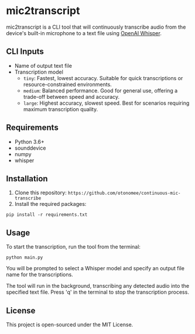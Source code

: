 # mic2transcript

mic2transcript is a CLI tool that will continuously transcribe audio from the device's built-in microphone to a text file using [OpenAI Whisper](https://github.com/openai/whisper).

## CLI Inputs 
- Name of output text file
- Transcription model
    - `tiny`: Fastest, lowest accuracy. Suitable for quick transcriptions or resource-constrained environments.
    - `medium`: Balanced performance. Good for general use, offering a trade-off between speed and accuracy.
    - `large`: Highest accuracy, slowest speed. Best for scenarios requiring maximum transcription quality.

## Requirements

- Python 3.6+
- sounddevice
- numpy
- whisper

## Installation

1. Clone this repository: `https://github.com/otonomee/continuous-mic-transcribe`
2. Install the required packages: 
```
pip install -r requirements.txt
```

## Usage
To start the transcription, run the tool from the terminal: 
```
python main.py
```

You will be prompted to select a Whisper model and specify an output file name for the transcriptions.

The tool will run in the background, transcribing any detected audio into the specified text file. Press 'q' in the terminal to stop 
the transcription process.

## License
This project is open-sourced under the MIT License.
